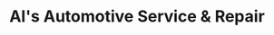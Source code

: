---
title: "Al's Automotive Service & Repair"
url: /apache-junction/als-automotive-service-and-repair/
shop: car repair
---